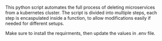 This python script automates the full process of deleting microservices from a kubernetes cluster.
The script is divided into multiple steps, each step is encaspulated inside a function, to allow modifications easily if needed for different setups.

Make sure to install the requirments, then update the values in .env file.
